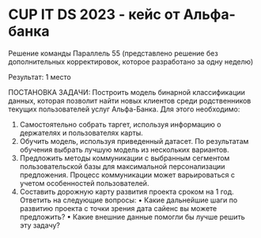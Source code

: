 # CUP IT DS 2023 - кейс от Альфа-банка
Решение команды Параллель 55 (представлено решение без дополнительных корректировок, которое разработано за одну неделю)

Результат: 1 место

ПОСТАНОВКА ЗАДАЧИ:
Построить модель бинарной классификации данных, которая позволит найти новых клиентов среди родственников текущих пользователей услуг Альфа-Банка.
Для этого необходимо:
1. Самостоятельно собрать таргет, используя информацию о держателях и пользователях карты.
2. Обучить модель, используя приведенный датасет. По результатам обучения выбрать лучшую модель из нескольких вариантов.
3. Предложить методы коммуникации с выбранным сегментом пользовательской базы для максимальной персонализации предложения. Процесс коммуникации может варьироваться с учетом особенностей пользователей.
4. Составить дорожную карту развития проекта сроком на 1 год. Ответить на следующие вопросы:
• Какие дальнейшие шаги по развитию проекта с точки зрения дата сайенс вы можете предложить?
• Какие внешние данные помогли бы лучше решить эту задачу?
